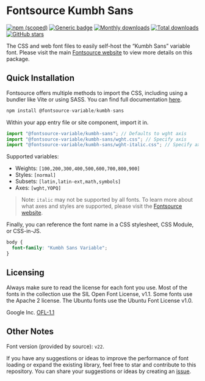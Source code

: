 # Fontsource Kumbh Sans

[![npm (scoped)](https://img.shields.io/npm/v/@fontsource-variable/kumbh-sans?color=brightgreen)](https://www.npmjs.com/package/@fontsource-variable/kumbh-sans) [![Generic badge](https://img.shields.io/badge/fontsource-passing-brightgreen)](https://github.com/fontsource/fontsource) [![Monthly downloads](https://badgen.net/npm/dm/@fontsource-variable/kumbh-sans)](https://github.com/fontsource/fontsource) [![Total downloads](https://badgen.net/npm/dt/@fontsource-variable/kumbh-sans)](https://github.com/fontsource/fontsource) [![GitHub stars](https://img.shields.io/github/stars/fontsource/fontsource.svg?style=social&label=Star)](https://github.com/fontsource/fontsource/stargazers)

The CSS and web font files to easily self-host the “Kumbh Sans” variable font. Please visit the main [Fontsource website](https://fontsource.org/fonts/kumbh-sans) to view more details on this package.

## Quick Installation

Fontsource offers multiple methods to import the CSS, including using a bundler like Vite or using SASS. You can find full documentation [here](https://fontsource.org/docs/getting-started/introduction).

```javascript
npm install @fontsource-variable/kumbh-sans
```

Within your app entry file or site component, import it in.

```javascript
import "@fontsource-variable/kumbh-sans"; // Defaults to wght axis
import "@fontsource-variable/kumbh-sans/wght.css"; // Specify axis
import "@fontsource-variable/kumbh-sans/wght-italic.css"; // Specify axis and style
```

Supported variables:
- Weights: `[100,200,300,400,500,600,700,800,900]`
- Styles: `[normal]`
- Subsets: `[latin,latin-ext,math,symbols]`
- Axes: `[wght,YOPQ]`

> Note: `italic` may not be supported by all fonts. To learn more about what axes and styles are supported, please visit the [Fontsource website](https://fontsource.org/fonts/kumbh-sans).

Finally, you can reference the font name in a CSS stylesheet, CSS Module, or CSS-in-JS.

```css
body {
  font-family: "Kumbh Sans Variable";
}
```

## Licensing
Always make sure to read the license for each font you use. Most of the fonts in the collection use the SIL Open Font License, v1.1. Some fonts use the Apache 2 license. The Ubuntu fonts use the Ubuntu Font License v1.0.

Google Inc.
[OFL-1.1](http://scripts.sil.org/OFL)

## Other Notes
Font version (provided by source): `v22`.

If you have any suggestions or ideas to improve the performance of font loading or expand the existing library, feel free to star and contribute to this repository. You can share your suggestions or ideas by creating an [issue](https://github.com/fontsource/fontsource/issues).